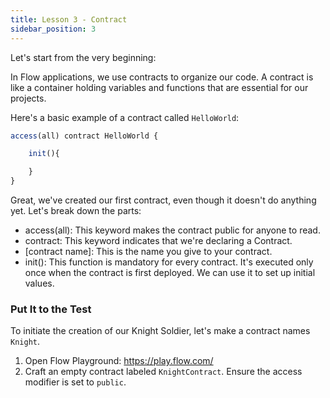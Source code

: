 ```yaml
---
title: Lesson 3 - Contract
sidebar_position: 3
---
```


Let's start from the very beginning:

In Flow applications, we use contracts to organize our code. A contract is like a container holding variables and functions that are essential for our projects.

Here's a basic example of a contract called `HelloWorld`:

```jsx
access(all) contract HelloWorld {

	init(){

	}
}
```

Great, we've created our first contract, even though it doesn't do anything yet. Let's break down the parts:

- access(all): This keyword makes the contract public for anyone to read.
- contract: This keyword indicates that we're declaring a Contract.
- [contract name]: This is the name you give to your contract.
- init(): This function is mandatory for every contract. It's executed only once when the contract is first deployed. We can use it to set up initial values.

### Put It to the Test

To initiate the creation of our Knight Soldier, let's make a contract names `Knight`.

1. Open Flow Playground: https://play.flow.com/
2. Craft an empty contract labeled `KnightContract`. Ensure the access modifier is set to `public`.
